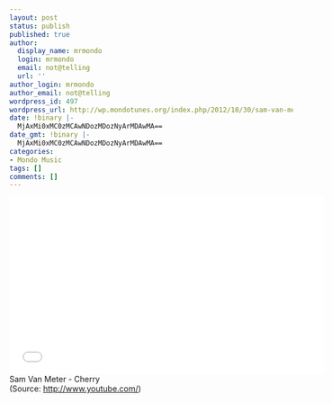 ```yaml
---
layout: post
status: publish
published: true
author:
  display_name: mrmondo
  login: mrmondo
  email: not@telling
  url: ''
author_login: mrmondo
author_email: not@telling
wordpress_id: 497
wordpress_url: http://wp.mondotunes.org/index.php/2012/10/30/sam-van-meter-cherry/
date: !binary |-
  MjAxMi0xMC0zMCAwNDozMDozNyArMDAwMA==
date_gmt: !binary |-
  MjAxMi0xMC0zMCAwNDozMDozNyArMDAwMA==
categories:
- Mondo Music
tags: []
comments: []
---
```

<iframe width="560" height="315" src="//www.youtube.com/embed/oynHLV77XA8" frameborder="0"> </iframe>
Sam Van Meter - Cherry
<div class="attribution">(<span>Source:</span> <a href="http://www.youtube.com/">http://www.youtube.com/</a>)</div>
